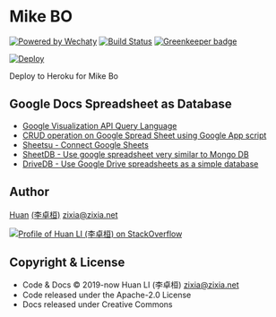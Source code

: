 # Mike BO

[![Powered by Wechaty](https://img.shields.io/badge/Powered%20By-Wechaty-blue.svg)](https://github.com/chatie/wechaty)
[![Build Status](https://travis-ci.com/huan/mike-bo.svg?branch=master)](https://travis-ci.com/huan/mike-bo)
[![Greenkeeper badge](https://badges.greenkeeper.io/huan/mike-bo.svg)](https://greenkeeper.io/)

[![Deploy](https://www.herokucdn.com/deploy/button.svg)](https://heroku.com/deploy)

Deploy to Heroku for Mike Bo

## Google Docs Spreadsheet as Database

- [Google Visualization API Query Language](https://developers.google.com/chart/interactive/docs/querylanguage)
- [CRUD operation on Google Spread Sheet using Google App script](https://www.crazycodersclub.com/appscript/crud-operation-on-google-spread-sheet-using-google-app-script-html-jquery/)
- [Sheetsu - Connect Google Sheets](https://sheetsu.com/)
- [SheetDB - Use google spreadsheet very similar to Mongo DB](https://github.com/tadam313/sheet-db)
- [DriveDB - Use Google Drive spreadsheets as a simple database](https://github.com/franciscop/drive-db)

## Author

[Huan](https://github.com/huan) [(李卓桓)](http://linkedin.com/in/zixia) <zixia@zixia.net>

[![Profile of Huan LI (李卓桓) on StackOverflow](https://stackoverflow.com/users/flair/1123955.png)](https://stackoverflow.com/users/1123955/huan)

## Copyright & License

- Code & Docs © 2019-now Huan LI (李卓桓) <zixia@zixia.net>
- Code released under the Apache-2.0 License
- Docs released under Creative Commons
